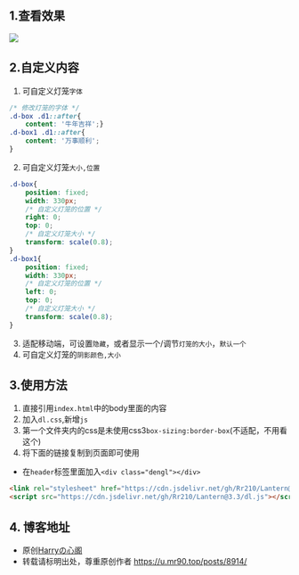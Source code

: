 ## 1.查看效果

![](https://cdn.jsdelivr.net/gh/Rr210/image@master/hexo/4/dl.png)

## 2.自定义内容

1. 可自定义灯笼`字体`
```css
/* 修改灯笼的字体 */
.d-box .d1::after{
    content: '牛年吉祥';}
.d-box1 .d1::after{
    content: '万事顺利';
}
```
2. 可自定义灯笼`大小,位置`	
```css
.d-box{
    position: fixed;
    width: 330px;
    /* 自定义灯笼的位置 */
    right: 0;
    top: 0;
    /* 自定义灯笼大小 */
    transform: scale(0.8);
}
.d-box1{
    position: fixed;
    width: 330px;
    /* 自定义灯笼的位置 */
    left: 0;
    top: 0;
    /* 自定义灯笼大小 */
    transform: scale(0.8);
}
```
3. 适配移动端，可设置`隐藏`，或者显示一个/调节`灯笼的大小`，`默认一个`
4. 可自定义灯笼的`阴影颜色,大小`

## 3.使用方法

1. 直接引用`index.html`中的body里面的内容
2. 加入`dl.css`,新增`js`
3. 第一个文件夹内的css是未使用css3`box-sizing:border-box`(不适配，不用看这个)
4. 将下面的链接复制到页面即可使用

- 在`header`标签里面加入`<div class="dengl"></div>`

```html
<link rel="stylesheet" href="https://cdn.jsdelivr.net/gh/Rr210/Lantern@3.3/dl.css">
<script src="https://cdn.jsdelivr.net/gh/Rr210/Lantern@3.3/dl.js"></script>
```

## 4. 博客地址

- 原创[Harryの心阁](https://u.mr90.top)
- 转载请标明出处，尊重原创作者 https://u.mr90.top/posts/8914/